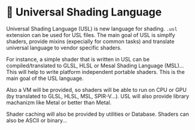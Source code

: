 # 🧊 Universal Shading Language

Universal Shading Language (USL) is new language for shading. `.usl` extension can be used for USL files. 
The main goal of USL is simplfy shaders, 
provide mixins (expecially for common tasks) and translate universal language to vendor specific shaders.

For instance, a simple shader that is written in USL can be compiled/translated to GLSL, HLSL or Mesal Shading Language (MSL)... 
This will help to write platform independent portable shaders. 
This is the main goal of the USL language.

Also a VM will be provided, so shaders will be able to run on CPU or GPU (by translated to GLSL, HLSL, MSL, SPIR-V...). USL will also provide library machanizm like Metal or better than Metal. 

Shader caching will also be provided by utilities or Database. Shaders can also be ASCII or binary...